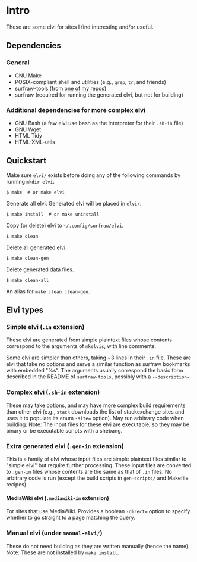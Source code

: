 # Intro

These are some elvi for sites I find interesting and/or useful.

## Dependencies

### General

* GNU Make
* POSIX-compliant shell and utilities (e.g., `grep`, `tr`, and friends)
* surfraw-tools (from [one of my repos](https://github.com/hoboneer/surfraw-elvis-generator))
* surfraw (required for running the generated elvi, but not for building)

### Additional dependencies for more complex elvi

* GNU Bash (a few elvi use bash as the interpreter for their `.sh-in` file)
* GNU Wget
* HTML Tidy
* HTML-XML-utils

## Quickstart

Make sure `elvi/` exists before doing any of the following commands by running
`mkdir elvi`.

    $ make  # or make elvi

Generate all elvi.  Generated elvi will be placed in `elvi/`.

    $ make install  # or make uninstall

Copy (or delete) elvi to `~/.config/surfraw/elvi`.

    $ make clean

Delete all generated elvi.

    $ make clean-gen

Delete generated data files.

    $ make clean-all

An alias for `make clean clean-gen`.

## Elvi types

### Simple elvi (`.in` extension)

These elvi are generated from simple plaintext files whose contents correspond
to the arguments of `mkelvis`, with line comments.

Some elvi are simpler than others, taking ~3 lines in their `.in` file.  These
are elvi that take no options and serve a similar function as surfraw bookmarks
with embedded "%s".  The arguments usually correspond the basic form described
in the README of `surfraw-tools`, possibly with a `--description=`.

### Complex elvi (`.sh-in` extension)

These may take options, and may have more complex build requirements than other
elvi (e.g., `stack` downloads the list of stackexchange sites and uses it to
populate its enum `-site=` option).  May run arbitrary code when building.
Note: The input files for these elvi are executable, so they may be binary or
be executable scripts with a shebang.

### Extra generated elvi (`.gen-in` extension)

This is a family of elvi whose input files are simple plaintext files similar
to "simple elvi" but require further processing.  These input files are
converted to `.gen-in` files whose contents are the same as that of `.in`
files.  No arbitrary code is run (except the build scripts in `gen-scripts/`
and Makefile recipes).

#### MediaWiki elvi (`.mediawiki-in` extension)

For sites that use MediaWiki.  Provides a boolean `-direct=` option to specify
whether to go straight to a page matching the query.

### Manual elvi (under `manual-elvi/`)

These do not need building as they are written manually (hence the name).
Note: These are not installed by `make install`.
